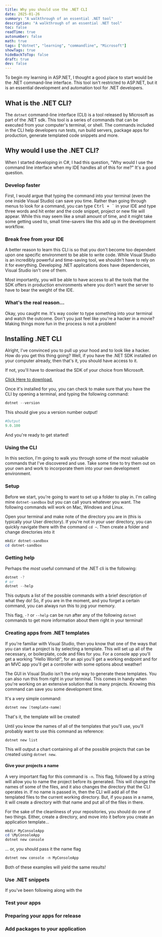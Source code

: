 ```yaml
---
title: Why you should use the .NET CLI
date: 2025-01-26
summary: "A walkthrough of an essential .NET tool"
description: "A walkthrough of an essential .NET tool"
toc: false
readTime: true
autonumber: false
math: true
tags: ["dotnet", "learning", "commandline", "Microsoft"]
showTags: true
hideBackToTop: false
draft: true
dev: false
---
```


To begin my learning in ASP.NET, I thought a good place to start would be the .NET command-line interface. This tool isn't restricted to ASP.NET, but it is an essential development and automation tool for .NET developers. 

## What is the .NET CLI?

The `dotnet` command-line interface (CLI) is a tool released by Microsoft as part of the .NET sdk. This tool is a series of commands that can be executed from your computer's terminal, or shell. The commands included in the CLI help developers run tests, run build servers, package apps for production, generate templated code snippets and more.

## Why would I use the .NET CLI?

When I started developing in C#, I had this question, "Why would I use the command line interface when my IDE handles all of this for me?" It's a good question. 

### Develop faster

First, I would argue that typing the command into your terminal (even the one inside Visual Studio) can save you time. Rather than going through menus to look for a command, you can type <kbd>Ctrl</kdb> + <kdb>`</kbd> in your IDE and type three words and hit enter and the code snippet, project or new file will appear. While this may seem like a small amount of time, and it might take some getting used to, small time-savers like this add up in the development workflow. 

### Break free from your IDE

A better reason to learn this CLI is so that you don't become too dependent upon one specific environment to be able to write code. While Visual Studio is an incredibly powerful and time-saving tool, we shouldn't have to rely on it for everything. Developing .NET applications does have dependencies, Visual Studio isn't one of them. 

Most importantly, you will be able to have access to all the tools that the SDK offers in production environments where you don't want the server to have to bear the weight of the IDE.

### What's the real reason...

Okay, you caught me. It's way cooler to type something into your terminal and watch the outcome. Don't you just feel like you're a hacker in a movie? Making things more fun in the process is not a problem!

## Installing .NET CLI

Alright, I've convinced you to pull up your hood and to look like a hacker. How do you get this thing going? Well, if you have the .NET SDK installed on your computer already, then that's it, you should have access to it.

If not, you'll have to download the SDK of your choice from Microsoft.

[Click Here to download.](https://dotnet.microsoft.com/en-us/download)

Once it's installed for you, you can check to make sure that you have the CLI by opening a terminal, and typing the following command:

```powershell
dotnet --version
```

This should give you a version number output!

```powershell
#Output
9.0.100
```

And you're ready to get started!

### Using the CLI

In this section, I'm going to walk you through some of the most valuable commands that I've discovered and use. Take some time to try them out on your own and work to incorporate them into your own development environment. 

### Setup

Before we start, you're going to want to set up a folder to play in. I'm calling mine `dotnet-sandbox` but you can call yours whatever you want. The following commands will work on Mac, Windows and Linux. 

Open your terminal and make note of the directory you are in (this is typically your User directory). If you're not in your user directory, you can quickly navigate there with the command `cd ~`. Then create a folder and change directories into it

```powershell
mkdir dotnet-sandbox
cd dotnet-sandbox
```

### Getting help

Perhaps the *most* useful command of the .NET cli is the following:

```powershell
dotnet -?
# or
dotnet --help
```

This outputs a list of the possible commands with a brief description of what they do! So, if you are in the moment, and you forget a certain command, you can always run this to jog your memory. 

This flag, `-?` or `--help` can be run after any of the following `dotnet` commands to get more information about them right in your terminal!
### Creating apps from .NET templates

If you're familiar with Visual Studio, then you know that one of the ways that you can start a project is by selecting a template. This will set up all of the necessary, or boilerplate, code and files for you. For a console app you'll get a working "Hello World!", for an api you'll get a working endpoint and for an MVC app you'll get a controller with some options about weather!

The GUI in Visual Studio isn't the only way to generate these templates. You can also run this from right in your terminal. This comes in handy when you're working on an extensive solution that is many projects. Knowing this command can save you some development time. 

It's a very simple command:

```powershell
dotnet new [template-name]
```

That's it, the template will be created! 

Until you know the names of all of the templates that you'll use, you'll probably want to use this command as reference:

```powershell
dotnet new list
```

This will output a chart containing all of the possible projects that can be created using `dotnet new`. 

#### Give your projects a name

A very important flag for this command is `-n`. This flag, followed by a string will allow you to name the project before its generated. This will change the names of some of the files, and it also changes the directory that the CLI operates in. If no name is passed in, then the CLI will add all of the templated files to the current working directory. But, if you pass in a name, it will create a directory with that name and put all of the files in there. 

For the sake of the cleanliness of your repositories, you should do one of two things. Either, create a directory, and move into it before you create an application template...

```powershell
mkdir MyConsoleApp
cd \MyConsoleApp
dotnet new console
```

... or, you should pass it the name flag

```powershell
dotnet new console -n MyConsoleApp
```

Both of these examples will yield the same results!
### Use .NET snippets

If you've been following along with the 

### Test your apps

### Preparing your apps for release

### Add packages to your application